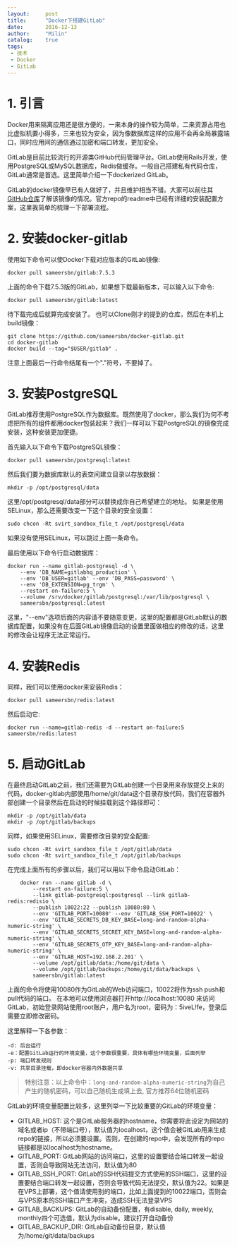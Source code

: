 ```yaml
---
layout:     post
title:      "Docker下搭建GitLab"
date:       2016-12-13
author:     "Milin"
catalog:    true
tags:
 - 技术
 - Docker
 - GitLab
---
```


# 1. 引言

Docker用来隔离应用还是很方便的，一来本身的操作较为简单，二来资源占用也比虚拟机要小得多，三来也较为安全，因为像数据库这样的应用不会再全局暴露端口，同时应用间的通信通过加密和端口转发，更加安全。

GitLab是目前比较流行的开源类GitHub代码管理平台。GitLab使用Rails开发，使用PostgreSQL或MySQL数据库，Redis做缓存。一般自己搭建私有代码仓库，GitLab通常是首选。这里简单介绍一下dockerized GitLab。

GitLab的docker镜像早已有人做好了，并且维护相当不错。大家可以前往其[GitHub仓库](https://github.com/sameersbn/docker-gitlab)了解该镜像的情况。官方repo的readme中已经有详细的安装配置方案，这里我简单的梳理一下部署流程。

# 2. 安装docker-gitlab
使用如下命令可以使Docker下载对应版本的GitLab镜像:

    docker pull sameersbn/gitlab:7.5.3

上面的命令下载7.5.3版的GitLab，如果想下载最新版本，可以输入以下命令:

    docker pull sameersbn/gitlab:latest

待下载完成后就算完成安装了。
也可以Clone刚才的提到的仓库，然后在本机上build镜像：

    git clone https://github.com/sameersbn/docker-gitlab.git
    cd docker-gitlab
    docker build --tag="$USER/gitlab" .

注意上面最后一行命令结尾有一个"."符号，不要掉了。

# 3. 安装PostgreSQL
GitLab推荐使用PostgreSQL作为数据库。既然使用了docker，那么我们为何不考虑把所有的组件都用docker包装起来？我们一样可以下载PostgreSQL的镜像完成安装，这种安装更加便捷。

首先输入以下命令下载PostgreSQL镜像：

    docker pull sameersbn/postgresql:latest

然后我们要为数据库默认的表空间建立目录以存放数据：

    mkdir -p /opt/postgresql/data

这里/opt/postgresql/data部分可以替换成你自己希望建立的地址。
如果是使用SELinux，那么还需要改变一下这个目录的安全设置：

    sudo chcon -Rt svirt_sandbox_file_t /opt/postgresql/data

如果没有使用SELinux，可以跳过上面一条命令。

最后使用以下命令行启动数据库：

    docker run --name gitlab-postgresql -d \
        --env 'DB_NAME=gitlabhq_production' \
        --env 'DB_USER=gitlab' --env 'DB_PASS=password' \
        --env 'DB_EXTENSION=pg_trgm' \
        --restart on-failure:5 \
        --volume /srv/docker/gitlab/postgresql:/var/lib/postgresql \
        sameersbn/postgresql:latest

这里，"--env"选项后面的内容请不要随意变更，这里的配置都是GitLab默认的数据库配置，如果没有在后面GitLab镜像启动的设置里面做相应的修改的话，这里的修改会让程序无法正常运行。

# 4. 安装Redis
同样，我们可以使用docker来安装Redis：

    docker pull sameersbn/redis:latest

然后启动它:

    docker run --name=gitlab-redis -d --restart on-failure:5 sameersbn/redis:latest

# 5. 启动GitLab
在最终启动GitLab之前，我们还需要为GitLab创建一个目录用来存放提交上来的代码，docker-gitlab内部使用/home/git/data这个目录存放代码，我们在容器外部创建一个目录然后在启动的时候挂载到这个路径即可：

    mkdir -p /opt/gitlab/data
    mkdir -p /opt/gitlab/backups

同样，如果使用SELinux，需要修改目录的安全配置:

    sudo chcon -Rt svirt_sandbox_file_t /opt/gitlab/data
    sudo chcon -Rt svirt_sandbox_file_t /opt/gitlab/backups

在完成上面所有的步骤以后，我们可以用以下命令启动GitLab：

        docker run --name gitlab -d \
            --restart on-failure:5 \
            --link gitlab-postgresql:postgresql --link gitlab-redis:redisio \
            --publish 10022:22 --publish 10080:80 \
            --env 'GITLAB_PORT=10080' --env 'GITLAB_SSH_PORT=10022' \
            --env 'GITLAB_SECRETS_DB_KEY_BASE=long-and-random-alpha-numeric-string' \
            --env 'GITLAB_SECRETS_SECRET_KEY_BASE=long-and-random-alpha-numeric-string' \
            --env 'GITLAB_SECRETS_OTP_KEY_BASE=long-and-random-alpha-numeric-string' \
            --env 'GITLAB_HOST=192.168.2.201' \
            --volume /opt/gitlab/data:/home/git/data \
            --volume /opt/gitlab/backups:/home/git/data/backups \
            sameersbn/gitlab:latest

上面的命令将使用10080作为GitLab的Web访问端口，10022将作为ssh push和pull代码的端口。
在本地可以使用浏览器打开http://localhost:10080 来访问GitLab，初始登录网站使用root账户，用户名为root，密码为：5iveL!fe，登录后需要立即修改密码。

这里解释一下各参数：

    -d: 后台运行
    -e：配置GitLab运行的环境变量，这个参数很重要，具体有哪些环境变量，后面列举
    -p: 端口转发规则
    -v: 共享目录挂载，即docker容器内外数据共享

>特别注意：以上命令中：`long-and-random-alpha-numeric-string`为自己产生的随机密码，可以自己随机生成填上去, 官方推荐64位随机密码

GitLab的环境变量配置比较多，这里列举一下比较重要的GitLab的环境变量：

* GITLAB_HOST: 这个是GitLab服务器的hostname，你需要将此设定为网站的域名或者ip（不带端口号），默认值为localhost，这个值会被GitLab用来生成repo的链接，所以必须要设置。否则，在创建的repo中，会发现所有的repo链接都是以localhost为hostname。
* GITLAB_PORT: GitLab网站的访问端口，这里的设置要结合端口转发一起设置，否则会导致网站无法访问，默认值为80
* GITLAB_SSH_PORT: GitLab的SSH代码提交方式使用的SSH端口，这里的设置要结合端口转发一起设置，否则会导致代码无法提交，默认值为22。如果是在VPS上部署，这个值请使用别的端口，比如上面提到的10022端口，否则会与VPS原本的SSH端口产生冲突，造成SSH无法登录VPS
* GITLAB_BACKUPS: GitLab的自动备份配置，有disable, daily, weekly, monthly四个可选值，默认为disable。建议打开自动备份
* GITLAB_BACKUP_DIR: GitLab自动备份目录，默认值为/home/git/data/backups

